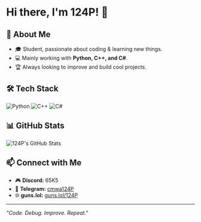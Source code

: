 # Hi there, I'm 124P! 👋

## 🚀 About Me
- 🎓 Student, passionate about coding & learning new things.
- 💻 Mainly working with **Python, C++, and C#**.
- 🏆 Always looking to improve and build cool projects.

## 🛠️ Tech Stack
![Python](https://img.shields.io/badge/Python-3776AB?style=for-the-badge&logo=python&logoColor=white)
![C++](https://img.shields.io/badge/C++-00599C?style=for-the-badge&logo=cplusplus&logoColor=white)
![C#](https://img.shields.io/badge/C%23-239120?style=for-the-badge&logo=csharp&logoColor=white)

## 📊 GitHub Stats
![124P's GitHub Stats]([https://github-readme-stats.vercel.app/api?username=124P&show_icons=true&theme=tokyonight](https://github-readme-stats.vercel.app/api?username=124P&show_icons=true&theme=tokyonight))

## 📫 Connect with Me
- 🎮 **Discord:** 65K5
- 🔵 **Telegram:** [cmwa124P](https://t.me/cmwa124P)
- 🌐 **guns.lol:** [guns.lol/124P](https://guns.lol/124P)

---
_"Code. Debug. Improve. Repeat."_
